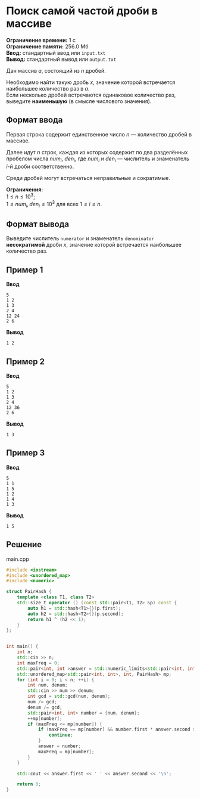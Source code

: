 # Поиск самой частой дроби в массиве

**Ограничение времени:** 1 с  
**Ограничение памяти:** 256.0 Мб  
**Ввод:** стандартный ввод или `input.txt`  
**Вывод:** стандартный вывод или `output.txt`

Дан массив $a$, состоящий из $n$ дробей.

Необходимо найти такую дробь $x$, значение которой встречается наибольшее количество раз в $a$.  
Если несколько дробей встречаются одинаковое количество раз, выведите **наименьшую** (в смысле числового значения).

## Формат ввода

Первая строка содержит единственное число $n$ — количество дробей в массиве.

Далее идут $n$ строк, каждая из которых содержит по два разделённых пробелом числа $num_i$, $den_i$, где $num_i$ и $den_i$ — числитель и знаменатель $i$-й дроби соответственно.

Среди дробей могут встречаться неправильные и сократимые.

**Ограничения:**  
$1 \leq n \leq 10^3$;  
$1 \leq num_i, den_i \leq 10^3$ для всех $1 \leq i \leq n$.

## Формат вывода

Выведите числитель `numerator` и знаменатель `denominator` **несократимой** дроби $x$, значение которой встречается наибольшее количество раз.

## Пример 1

**Ввод**
```
5
1 2
1 3
2 4
12 24
2 6
```

**Вывод**
```
1 2
```

## Пример 2

**Ввод**
```
5
1 2
1 3
2 4
12 36
2 6
```

**Вывод**
```
1 3
```

## Пример 3

**Ввод**
```
5
1 1
1 5
1 2
1 4
1 3
```

**Вывод**
```
1 5
```
## Решение

main.cpp
```cpp
#include <iostream>
#include <unordered_map>
#include <numeric>

struct PairHash {
    template <class T1, class T2>
    std::size_t operator () (const std::pair<T1, T2> &p) const {
        auto h1 = std::hash<T1>{}(p.first);
        auto h2 = std::hash<T2>{}(p.second);
        return h1 ^ (h2 << 1);
    }
};


int main() {
    int n;
    std::cin >> n;
    int maxFreq = 0;
    std::pair<int, int >answer = std::numeric_limits<std::pair<int, int>>::max();
    std::unordered_map<std::pair<int, int>, int, PairHash> mp;
    for (int i = 0; i < n; ++i) {
        int num, denum;
        std::cin >> num >> denum;
        int gcd = std::gcd(num, denum);
        num /= gcd;
        denum /= gcd;
        std::pair<int, int> number = {num, denum};
        ++mp[number];
        if (maxFreq <= mp[number]) {
            if (maxFreq == mp[number] && number.first * answer.second >= answer.first * number.second) {
                continue;
            }
            answer = number;
            maxFreq = mp[number];
        }
    }

    std::cout << answer.first << ' ' << answer.second << '\n';

    return 0;
}
```
